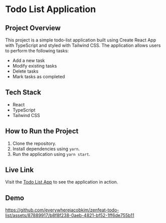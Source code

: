 # Todo List Application

## Project Overview

This project is a simple todo-list application built using Create React App with TypeScript and styled with Tailwind CSS. The application allows users to perform the following tasks:

- Add a new task
- Modify existing tasks
- Delete tasks
- Mark tasks as completed

## Tech Stack

- React
- TypeScript
- Tailwind CSS

## How to Run the Project

1. Clone the repository.
2. Install dependencies using `yarn`.
3. Run the application using `yarn start`.

## Live Link

Visit the [Todo List App](https://todo-list-zenfeat.netlify.app/) to see the application in action.

## Demo

https://github.com/everywherejacobkim/zenfeat-todo-list/assets/87889917/b8f8f238-0aeb-4821-bf52-1ff6de755b11


